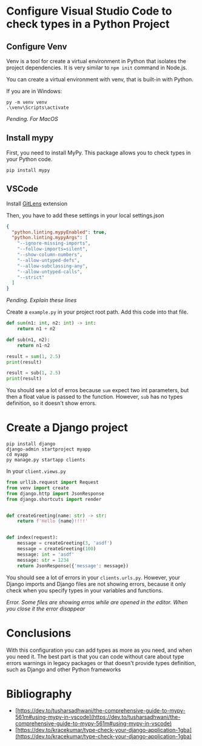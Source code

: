# Configure Visual Studio Code to check types in a Python Project

## Configure Venv

Venv is a tool for create a virtual environment in Python that isolates the project dependencies. It is very similar to `npm init` command in Node.js.

You can create a virtual environment with venv, that is built-in with Python.

If you are in Windows:

    py -m venv venv
    .\venv\Scripts\activate

_Pending. For MacOS_

## Install mypy

First, you need to install MyPy. This package allows you to check types in your Python code.

    pip install mypy

## VSCode

Install [GitLens](https://marketplace.visualstudio.com/items?itemName=eamodio.gitlens) extension

Then, you have to add these settings in your local settings.json

```json
{
  "python.linting.mypyEnabled": true,
  "python.linting.mypyArgs": [
    "--ignore-missing-imports",
    "--follow-imports=silent",
    "--show-column-numbers",
    "--allow-untyped-defs",
    "--allow-subclassing-any",
    "--allow-untyped-calls",
    "--strict"
  ]
}
```

_Pending. Explain these lines_

Create a `example.py` in your project root path.
Add this code into that file.

```python
def sum(n1: int, n2: int) -> int:
    return n1 + n2

def sub(n1, n2):
    return n1-n2

result = sum(1, 2.5)
print(result)

result = sub(1, 2.5)
print(result)

```

You should see a lot of erros because `sum` expect two int parameters, but then a float value is passed to the function. However, `sub` has no types definition, so it doesn't show errors.

# Create a Django project

    pip install django
    django-admin startproject myapp
    cd myapp
    py manage.py startapp clients

In your `client.views.py`

```python
from urllib.request import Request
from venv import create
from django.http import JsonResponse
from django.shortcuts import render


def createGreeting(name: str) -> str:
    return f'Hello {name}!!!!'


def index(request):
    message = createGreeting(3, 'asdf')
    message = createGreeting(100)
    message: int = 'asdf'
    message: str = 1234
    return JsonResponse({'message': message})

```

You should see a lot of errors in your `clients.urls.py`. However, your Django imports and Django files are not showing errors, because it only check when you specify types in your variables and functions.

_Error. Some files are showing erros while are opened in the editor. When you close it the error disappear_

# Conclusions

With this configuration you can add types as more as you need, and when you need it. The best part is that you can code without care about type errors warnings in legacy packages or that doesn't provide types definition, such as Django and other Python frameworks

# Bibliography

- [https://dev.to/tusharsadhwani/the-comprehensive-guide-to-mypy-561m#using-mypy-in-vscode](https://dev.to/tusharsadhwani/the-comprehensive-guide-to-mypy-561m#using-mypy-in-vscode)
- [https://dev.to/kracekumar/type-check-your-django-application-1gba](https://dev.to/kracekumar/type-check-your-django-application-1gba)
